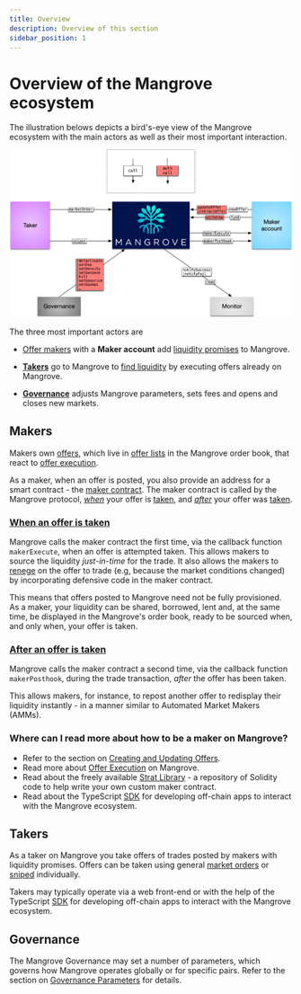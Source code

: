 ```yaml
---
title: Overview
description: Overview of this section
sidebar_position: 1
---
```


# Overview of the Mangrove ecosystem

The illustration belows depicts a bird's-eye view of the Mangrove ecosystem with the main actors as well as their most important interaction.

![A bird's-eye view of the Mangrove ecosystem.](../../../static/img/assets/contactMap.png)


The three most important actors are

* [Offer makers](#makers) with a **Maker account** add [liquidity promises](../explanations/offer-maker.md) to Mangrove. 
    
* [**Takers**](#takers) go to Mangrove to [find liquidity](../explanations/offer-taker.md) by executing offers already on Mangrove.

* [**Governance**](#governance) adjusts Mangrove parameters, sets fees and opens and closes new markets.

<!-- **TODO: To simplify, I suggest removing Monitor from this overview** (The complete picture is in the annotated code, anyhow.) -->

## Makers

Makers own [offers](taking-and-making-offers/reactive-offer/README.md), which live in [offer lists](taking-and-making-offers/offer-list.md) in the Mangrove order book, that react to [offer execution](taking-and-making-offers/reactive-offer/executing-offers.md).


As a maker, when an offer is posted, you also provide an address for a smart contract - the [maker contract](taking-and-making-offers/reactive-offer/maker-contract.md). The maker contract is called by the Mangrove protocol, [*when*](taking-and-making-offers/reactive-offer/maker-contract.md#trade-execution) your offer is [taken](taking-and-making-offers/taker-order/README.md), and [*after*](taking-and-making-offers/reactive-offer/maker-contract.md#trade-posthook) your offer was [taken](taking-and-making-offers/taker-order/README.md). 

### [When an offer is taken](taking-and-making-offers/reactive-offer/maker-contract.md#trade-execution)

Mangrove calls the maker contract the first time, via the callback function `makerExecute`, when an offer is attempted taken. This allows makers to source the liquidity *just-in-time* for the trade. It also allows the makers to [renege](../explanations/taker-compensation.md) on the offer to trade (e.g, because the market conditions changed) by incorporating defensive code in the maker contract.

This means that offers posted to Mangrove need not be fully provisioned. As a maker, your liquidity can be shared, borrowed, lent and, at the same time, be displayed in the Mangrove's order book, ready to be sourced when, and only when, your offer is taken.

### [After an offer is taken](taking-and-making-offers/reactive-offer/maker-contract.md#offer-post-hook)

Mangrove calls the maker contract a second time, via the callback function `makerPosthook`,  during the trade transaction, *after* the offer has been taken.

This allows makers, for instance, to repost another offer to redisplay their liquidity instantly - in a manner similar to Automated Market Makers (AMMs). 

### Where can I read more about how to be a maker on Mangrove?

* Refer to the section on [Creating and Updating Offers](taking-and-making-offers/reactive-offer/).
* Read more about [Offer Execution](taking-and-making-offers/reactive-offer/executing-offers) on Mangrove.
* Read about the freely available [Strat Library](../../strat-lib/README.md) - a repository of Solidity code to help write your own custom maker contract.
* Read about the TypeScript [SDK](../../SDK/README.md) for developing off-chain apps to interact with the Mangrove ecosystem.

## Takers

As a taker on Mangrove you take offers of trades posted by makers with liquidity promises. Offers can be taken using general [market orders](taking-and-making-offers/taker-order/README.md#market-order) or [sniped](taking-and-making-offers/taker-order/README.md#offer-sniping) individually.

Takers may typically operate via a web front-end or with the help of the TypeScript [SDK](../../SDK/README.md) for developing off-chain apps to interact with the Mangrove ecosystem.

## Governance

The Mangrove Governance may set a number of parameters, which governs how Mangrove operates globally or for specific pairs. Refer to the section on [Governance Parameters](./governance-parameters/README.md) for details.


